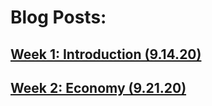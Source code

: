 # Blog Posts:
## [Week 1: Introduction (9.14.20)](BlogPosts/blog1.md)
## [Week 2: Economy (9.21.20)](BlogPosts/blog3\2.md)